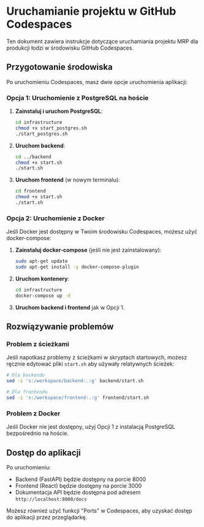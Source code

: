 # Uruchamianie projektu w GitHub Codespaces

Ten dokument zawiera instrukcje dotyczące uruchamiania projektu MRP dla produkcji łodzi w środowisku GitHub Codespaces.

## Przygotowanie środowiska

Po uruchomieniu Codespaces, masz dwie opcje uruchomienia aplikacji:

### Opcja 1: Uruchomienie z PostgreSQL na hoście

1. **Zainstaluj i uruchom PostgreSQL**:
   ```bash
   cd infrastructure
   chmod +x start_postgres.sh
   ./start_postgres.sh
   ```

2. **Uruchom backend**:
   ```bash
   cd ../backend
   chmod +x start.sh
   ./start.sh
   ```

3. **Uruchom frontend** (w nowym terminalu):
   ```bash
   cd frontend
   chmod +x start.sh
   ./start.sh
   ```

### Opcja 2: Uruchomienie z Docker

Jeśli Docker jest dostępny w Twoim środowisku Codespaces, możesz użyć docker-compose:

1. **Zainstaluj docker-compose** (jeśli nie jest zainstalowany):
   ```bash
   sudo apt-get update
   sudo apt-get install -y docker-compose-plugin
   ```

2. **Uruchom kontenery**:
   ```bash
   cd infrastructure
   docker-compose up -d
   ```

3. **Uruchom backend i frontend** jak w Opcji 1.

## Rozwiązywanie problemów

### Problem z ścieżkami

Jeśli napotkasz problemy z ścieżkami w skryptach startowych, możesz ręcznie edytować pliki `start.sh` aby używały relatywnych ścieżek:

```bash
# Dla backendu
sed -i 's:/workspace/backend:.:g' backend/start.sh

# Dla frontendu
sed -i 's:/workspace/frontend:.:g' frontend/start.sh
```

### Problem z Docker

Jeśli Docker nie jest dostępny, użyj Opcji 1 z instalacją PostgreSQL bezpośrednio na hoście.

## Dostęp do aplikacji

Po uruchomieniu:
- Backend (FastAPI) będzie dostępny na porcie 8000
- Frontend (React) będzie dostępny na porcie 3000
- Dokumentacja API będzie dostępna pod adresem `http://localhost:8000/docs`

Możesz również użyć funkcji "Ports" w Codespaces, aby uzyskać dostęp do aplikacji przez przeglądarkę.
